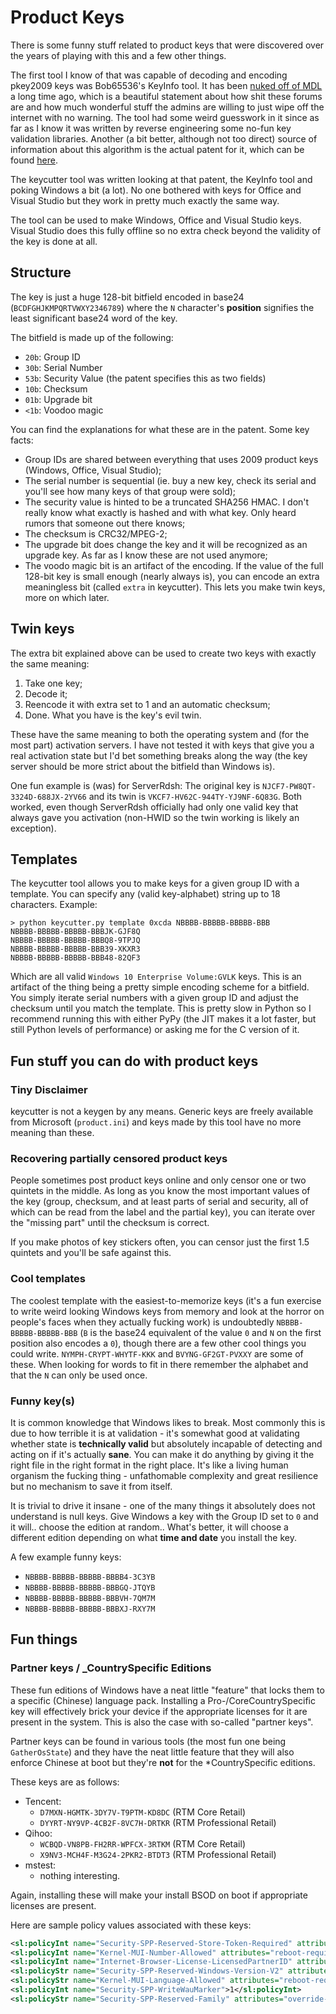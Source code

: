 # Product Keys

There is some funny stuff related to product keys that were discovered over the years of playing with this and a few other things.

The first tool I know of that was capable of decoding and encoding pkey2009 keys was Bob65536's KeyInfo tool. It has been [nuked off of MDL](https://web.archive.org/web/20121026081005/http://forums.mydigitallife.info/threads/37590-Windows-8-Product-Key-Decoding) a long time ago, which is a beautiful statement about how shit these forums are and how much wonderful stuff the admins are willing to just wipe off the internet with no warning. The tool had some weird guesswork in it since as far as I know it was written by reverse engineering some no-fun key validation libraries. Another (a bit better, although not too direct) source of information about this algorithm is the actual patent for it, which can be found [here](https://patents.google.com/patent/US8984293B2).

The keycutter tool was written looking at that patent, the KeyInfo tool and poking Windows a bit (a lot). No one bothered with keys for Office and Visual Studio but they work in pretty much exactly the same way.

The tool can be used to make Windows, Office and Visual Studio keys. Visual Studio does this fully offline so no extra check beyond the validity of the key is done at all.

## Structure

The key is just a huge 128-bit bitfield encoded in base24 (`BCDFGHJKMPQRTVWXY2346789`) where the `N` character's **position** signifies the least significant base24 word of the key.

The bitfield is made up of the following:

 * `20b`: Group ID
 * `30b`: Serial Number
 * `53b`: Security Value (the patent specifies this as two fields)
 * `10b`: Checksum
 * `01b`: Upgrade bit
 * `<1b`: Voodoo magic

You can find the explanations for what these are in the patent. Some key facts:

 * Group IDs are shared between everything that uses 2009 product keys (Windows, Office, Visual Studio);
 * The serial number is sequential (ie. buy a new key, check its serial and you'll see how many keys of that group were sold);
 * The security value is hinted to be a truncated SHA256 HMAC. I don't really know what exactly is hashed and with what key. Only heard rumors that someone out there knows;
 * The checksum is CRC32/MPEG-2;
 * The upgrade bit does change the key and it will be recognized as an upgrade key. As far as I know these are not used anymore;
 * The voodo magic bit is an artifact of the encoding. If the value of the full 128-bit key is small enough (nearly always is), you can encode an extra meaningless bit (called `extra` in keycutter). This lets you make twin keys, more on which later.

## Twin keys

The extra bit explained above can be used to create two keys with exactly the same meaning:

1. Take one key;
2. Decode it;
3. Reencode it with extra set to 1 and an automatic checksum;
4. Done. What you have is the key's evil twin.

These have the same meaning to both the operating system and (for the most part) activation servers. I have not tested it with keys that give you a real activation state but I'd bet something breaks along the way (the key server should be more strict about the bitfield than Windows is).

One fun example is (was) for ServerRdsh: The original key is `NJCF7-PW8QT-3324D-688JX-2YV66` and its twin is `VKCF7-HV62C-944TY-YJ9NF-6Q83G`. Both worked, even though ServerRdsh officially had only one valid key that always gave you activation (non-HWID so the twin working is likely an exception).

## Templates

The keycutter tool allows you to make keys for a given group ID with a template. You can specify any (valid key-alphabet) string up to 18 characters. Example:

```
> python keycutter.py template 0xcda NBBBB-BBBBB-BBBBB-BBB
NBBBB-BBBBB-BBBBB-BBBJK-GJF8Q
NBBBB-BBBBB-BBBBB-BBBQ8-9TPJQ
NBBBB-BBBBB-BBBBB-BBB39-XKXR3
NBBBB-BBBBB-BBBBB-BBB48-82QF3
```
Which are all valid `Windows 10 Enterprise Volume:GVLK` keys. This is an artifact of the thing being a pretty simple encoding scheme for a bitfield. You simply iterate serial numbers with a given group ID and adjust the checksum until you match the template. This is pretty slow in Python so I recommend running this with either PyPy (the JIT makes it a lot faster, but still Python levels of performance) or asking me for the C version of it.

## Fun stuff you can do with product keys

### Tiny Disclaimer

keycutter is not a keygen by any means. Generic keys are freely available from Microsoft (`product.ini`) and keys made by this tool have no more meaning than these.

### Recovering partially censored product keys

People sometimes post product keys online and only censor one or two quintets in the middle. As long as you know the most important values of the key (group, checksum, and at least parts of serial and security, all of which can be read from the label and the partial key), you can iterate over the "missing part" until the checksum is correct.

If you make photos of key stickers often, you can censor just the first 1.5 quintets and you'll be safe against this.

### Cool templates

The coolest template with the easiest-to-memorize keys (it's a fun exercise to write weird looking Windows keys from memory and look at the horror on people's faces when they actually fucking work) is undoubtedly `NBBBB-BBBBB-BBBBB-BBB` (`B` is the base24 equivalent of the value `0` and `N` on the first position also encodes a `0`), though there are a few other cool things you could write. `NYMPH-CRYPT-WHYTF-KKK` and `BVYNG-GF2GT-PVXXY` are some of these. When looking for words to fit in there remember the alphabet and that the `N` can only be used once.

### Funny key(s)

It is common knowledge that Windows likes to break. Most commonly this is due to how terrible it is at validation - it's somewhat good at validating whether state is **technically valid** but absolutely incapable of detecting and acting on if it's actually **sane**. You can make it do anything by giving it the right file in the right format in the right place. It's like a living human organism the fucking thing - unfathomable complexity and great resilience but no mechanism to save it from itself.

It is trivial to drive it insane - one of the many things it absolutely does not understand is null keys. Give Windows a key with the Group ID set to `0` and it will.. choose the edition at random.. What's better, it will choose a different edition depending on what **time and date** you install the key.

A few example funny keys:

 - `NBBBB-BBBBB-BBBBB-BBBB4-3C3YB`
 - `NBBBB-BBBBB-BBBBB-BBBGQ-JTQYB`
 - `NBBBB-BBBBB-BBBBB-BBBVH-7QM7M`
 - `NBBBB-BBBBB-BBBBB-BBBXJ-RXY7M`

## Fun things

### Partner keys / _CountrySpecific Editions

These fun editions of Windows have a neat little "feature" that locks them to a specific (Chinese) language pack. Installing a Pro-/CoreCountrySpecific key will effectively brick your device if the appropriate licenses for it are present in the system. This is also the case with so-called "partner keys".

Partner keys can be found in various tools (the most fun one being `GatherOsState`) and they have the neat little feature that they will also enforce Chinese at boot but they're **not** for the *CountrySpecific editions.

These keys are as follows:
 - Tencent:
    - `D7MXN-HGMTK-3DY7V-T9PTM-KD8DC` (RTM Core Retail)
    - `DYYRT-NY9VP-4CB2F-8VC7H-DRTKR` (RTM Professional Retail)
 - Qihoo:
    - `WCBQD-VN8PB-FH2RR-WPFCX-3RTKM` (RTM Core Retail)
    - `X9NV3-MCH4F-M3G24-2PKR2-BTDT3` (RTM Professional Retail)
 - mstest:
    - nothing interesting.

Again, installing these will make your install BSOD on boot if appropriate licenses are present.

Here are sample policy values associated with these keys:
```xml
<sl:policyInt name="Security-SPP-Reserved-Store-Token-Required" attributes="override-only">0</sl:policyInt>
<sl:policyInt name="Kernel-MUI-Number-Allowed" attributes="reboot-required, override-only">1</sl:policyInt>
<sl:policyInt name="Internet-Browser-License-LicensedPartnerID" attributes="override-only">1</sl:policyInt>
<sl:policyStr name="Security-SPP-Reserved-Windows-Version-V2" attributes="override-only">10.0</sl:policyStr>
<sl:policyStr name="Kernel-MUI-Language-Allowed" attributes="reboot-required, override-only">zh-TW;zh-CN;zh-HK</sl:policyStr>
<sl:policyInt name="Security-SPP-WriteWauMarker">1</sl:policyInt>
<sl:policyStr name="Security-SPP-Reserved-Family" attributes="override-only">Professional</sl:policyStr>
```